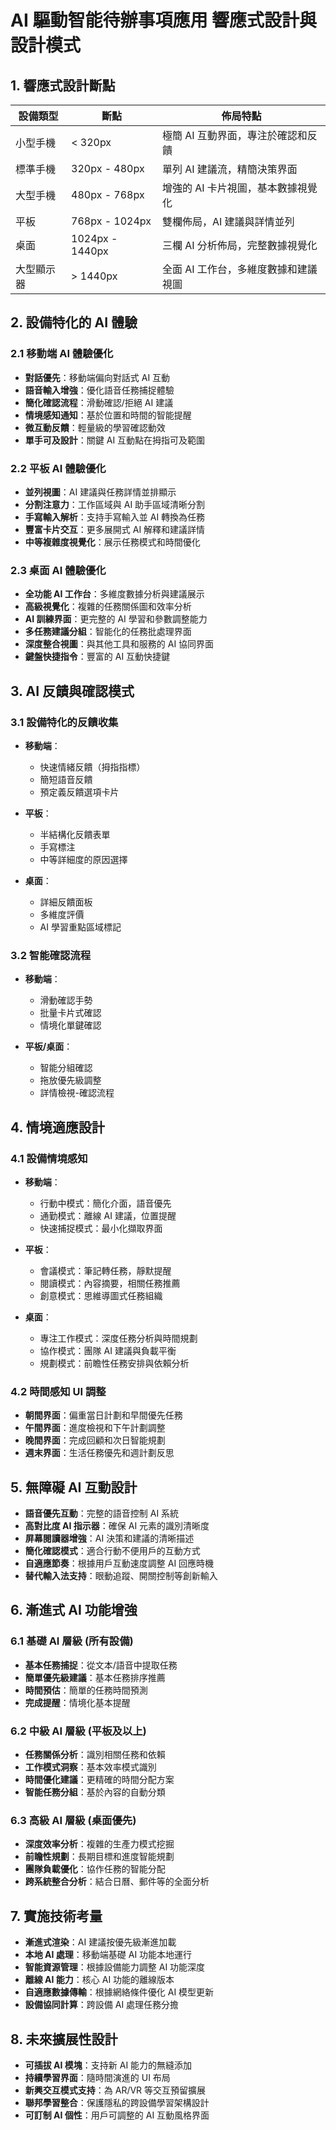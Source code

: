 # AI 驅動智能待辦事項應用 響應式設計與設計模式

## 1. 響應式設計斷點

| 設備類型   | 斷點            | 佈局特點                             |
| ---------- | --------------- | ------------------------------------ |
| 小型手機   | < 320px         | 極簡 AI 互動界面，專注於確認和反饋   |
| 標準手機   | 320px - 480px   | 單列 AI 建議流，精簡決策界面         |
| 大型手機   | 480px - 768px   | 增強的 AI 卡片視圖，基本數據視覺化   |
| 平板       | 768px - 1024px  | 雙欄佈局，AI 建議與詳情並列          |
| 桌面       | 1024px - 1440px | 三欄 AI 分析佈局，完整數據視覺化     |
| 大型顯示器 | > 1440px        | 全面 AI 工作台，多維度數據和建議視圖 |

## 2. 設備特化的 AI 體驗

### 2.1 移動端 AI 體驗優化

- **對話優先**：移動端偏向對話式 AI 互動
- **語音輸入增強**：優化語音任務捕捉體驗
- **簡化確認流程**：滑動確認/拒絕 AI 建議
- **情境感知通知**：基於位置和時間的智能提醒
- **微互動反饋**：輕量級的學習確認動效
- **單手可及設計**：關鍵 AI 互動點在拇指可及範圍

### 2.2 平板 AI 體驗優化

- **並列視圖**：AI 建議與任務詳情並排顯示
- **分割注意力**：工作區域與 AI 助手區域清晰分割
- **手寫輸入解析**：支持手寫輸入並 AI 轉換為任務
- **豐富卡片交互**：更多展開式 AI 解釋和建議詳情
- **中等複雜度視覺化**：展示任務模式和時間優化

### 2.3 桌面 AI 體驗優化

- **全功能 AI 工作台**：多維度數據分析與建議展示
- **高級視覺化**：複雜的任務關係圖和效率分析
- **AI 訓練界面**：更完整的 AI 學習和參數調整能力
- **多任務建議分組**：智能化的任務批處理界面
- **深度整合視圖**：與其他工具和服務的 AI 協同界面
- **鍵盤快捷指令**：豐富的 AI 互動快捷鍵

## 3. AI 反饋與確認模式

### 3.1 設備特化的反饋收集

- **移動端**：

  - 快速情緒反饋（拇指指標）
  - 簡短語音反饋
  - 預定義反饋選項卡片

- **平板**：

  - 半結構化反饋表單
  - 手寫標注
  - 中等詳細度的原因選擇

- **桌面**：
  - 詳細反饋面板
  - 多維度評價
  - AI 學習重點區域標記

### 3.2 智能確認流程

- **移動端**：

  - 滑動確認手勢
  - 批量卡片式確認
  - 情境化單鍵確認

- **平板/桌面**：
  - 智能分組確認
  - 拖放優先級調整
  - 詳情檢視-確認流程

## 4. 情境適應設計

### 4.1 設備情境感知

- **移動端**：

  - 行動中模式：簡化介面，語音優先
  - 通勤模式：離線 AI 建議，位置提醒
  - 快速捕捉模式：最小化擷取界面

- **平板**：

  - 會議模式：筆記轉任務，靜默提醒
  - 閱讀模式：內容摘要，相關任務推薦
  - 創意模式：思維導圖式任務組織

- **桌面**：
  - 專注工作模式：深度任務分析與時間規劃
  - 協作模式：團隊 AI 建議與負載平衡
  - 規劃模式：前瞻性任務安排與依賴分析

### 4.2 時間感知 UI 調整

- **朝間界面**：偏重當日計劃和早間優先任務
- **午間界面**：進度檢視和下午計劃調整
- **晚間界面**：完成回顧和次日智能規劃
- **週末界面**：生活任務優先和週計劃反思

## 5. 無障礙 AI 互動設計

- **語音優先互動**：完整的語音控制 AI 系統
- **高對比度 AI 指示器**：確保 AI 元素的識別清晰度
- **屏幕閱讀器增強**：AI 決策和建議的清晰描述
- **簡化確認模式**：適合行動不便用戶的互動方式
- **自適應節奏**：根據用戶互動速度調整 AI 回應時機
- **替代輸入法支持**：眼動追蹤、開關控制等創新輸入

## 6. 漸進式 AI 功能增強

### 6.1 基礎 AI 層級 (所有設備)

- **基本任務捕捉**：從文本/語音中提取任務
- **簡單優先級建議**：基本任務排序推薦
- **時間預估**：簡單的任務時間預測
- **完成提醒**：情境化基本提醒

### 6.2 中級 AI 層級 (平板及以上)

- **任務關係分析**：識別相關任務和依賴
- **工作模式洞察**：基本效率模式識別
- **時間優化建議**：更精確的時間分配方案
- **智能任務分組**：基於內容的自動分類

### 6.3 高級 AI 層級 (桌面優先)

- **深度效率分析**：複雜的生產力模式挖掘
- **前瞻性規劃**：長期目標和進度智能規劃
- **團隊負載優化**：協作任務的智能分配
- **跨系統整合分析**：結合日曆、郵件等的全面分析

## 7. 實施技術考量

- **漸進式渲染**：AI 建議按優先級漸進加載
- **本地 AI 處理**：移動端基礎 AI 功能本地運行
- **智能資源管理**：根據設備能力調整 AI 功能深度
- **離線 AI 能力**：核心 AI 功能的離線版本
- **自適應數據傳輸**：根據網絡條件優化 AI 模型更新
- **設備協同計算**：跨設備 AI 處理任務分擔

## 8. 未來擴展性設計

- **可插拔 AI 模塊**：支持新 AI 能力的無縫添加
- **持續學習界面**：隨時間演進的 UI 布局
- **新興交互模式支持**：為 AR/VR 等交互預留擴展
- **聯邦學習整合**：保護隱私的跨設備學習架構設計
- **可訂制 AI 個性**：用戶可調整的 AI 互動風格界面

